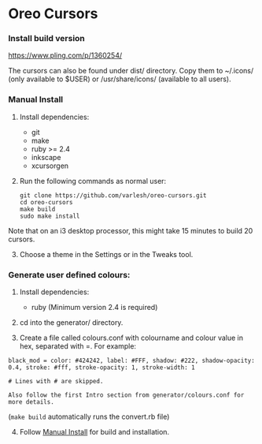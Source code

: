 # Oreo Cursors

### Install build version

https://www.pling.com/p/1360254/

The cursors can also be found under dist/ directory. Copy them to ~/.icons/ (only available to $USER) or /usr/share/icons/ (available to all users).

### Manual Install

1. Install dependencies:

    - git
    - make
    - ruby >= 2.4
    - inkscape
    - xcursorgen

2. Run the following commands as normal user:

    ```
    git clone https://github.com/varlesh/oreo-cursors.git
    cd oreo-cursors
    make build
    sudo make install
    ```

Note that on an i3 desktop processor, this might take 15 minutes to build 20 cursors.

3. Choose a theme in the Settings or in the Tweaks tool.

### Generate user defined colours:

1. Install dependencies:
    - ruby (Minimum version 2.4 is required)

2. cd into the generator/ directory.

3. Create a file called colours.conf with colourname and colour value in hex, separated with =. For example:

```
black_mod = color: #424242, label: #FFF, shadow: #222, shadow-opacity: 0.4, stroke: #fff, stroke-opacity: 1, stroke-width: 1

# Lines with # are skipped.

Also follow the first Intro section from generator/colours.conf for more details.
```

(`make build` automatically runs the convert.rb file)

4. Follow [Manual Install](https://github.com/Souravgoswami/oreo-cursors#manual-install) for build and installation.

